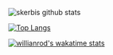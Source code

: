 ![skerbis github stats](https://github-readme-stats.vercel.app/api?username=skerbis&count_private=true&show_icons=true&hide=stars&theme=radical)  

[![Top Langs](https://github-readme-stats.vercel.app/api/top-langs/?username=skerbis&theme=radical&langs_count=6&layout=compact)](https://github.com/anuraghazra/github-readme-stats)

[![willianrod's wakatime stats](https://github-readme-stats.vercel.app/api/wakatime?username=skerbis)](https://github.com/anuraghazra/github-readme-stats)
